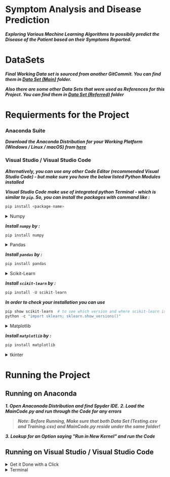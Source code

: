 # Symptom Analysis and Disease Prediction

***Exploring Various Machine Learning Algorithms to possibily predict the Disease of the Patient based on their Symptoms Reported.***

# DataSets

***Final Working Data set is sourced from another GitCommit. You can find them in [Data Set (Main)](https://github.com/abhinavbharadwajr/symptomanalysisanddiseaseprdiction/tree/master/Data%20Set%20(Main)) folder.***

***Also there are some other Data Sets that were used as References for this Project. You can find them in [Data Set (Referred)](https://github.com/abhinavbharadwajr/symptomanalysisanddiseaseprdiction/tree/master/Data%20Set%20(Refered)) folder***

# Requierments for the Project

### **Anaconda Suite**

***Download the Anaconda Distribution for your Working Platform (Windows / Linux / macOS) from [here](https://www.anaconda.com/products/distribution#Downloads)***

### **Visual Studio / Visual Studio Code**

***Alternatively, you can use any other Code Editor (recommended Visual Studio Code) - but make sure you have the below listed Python Modules installed***

***Visual Studio Code make use of integrated python Terminal - which is similar to `pip`. So, you can install the packages with command like :***
```python
pip install <package-name>
```

<details><summary> Numpy </summary>
<p>

***[Numpy](https://numpy.org/) is a library for the Python programming language, adding support for large, multi-dimensional arrays and matrices, along with a large collection of high-level mathematical functions to operate on these arrays.***
</p>
</details>

***Install `numpy` by :***
```python
pip install numpy
```

<details><summary> Pandas </summary>
<p>

***[pandas](https://pandas.pydata.org/) is a software library written for the Python programming language for data manipulation and analysis. In particular, it offers data structures and operations for manipulating numerical tables and time series.***
</p>
</details>

***Install `pandas` by :***
```python
pip install pandas
```

<details><summary> Scikit-Learn </summary>
<p>

***[Scikit-learn](https://scikit-learn.org/) (a.k.a. sklearn) is a free software machine learning library for the Python programming language. It features various classification, regression and clustering algorithms including support-vector machines, random forests, gradient boosting, k-means and DBSCAN, and is designed to interoperate with the Python numerical and scientific libraries NumPy and SciPy.***

</p>
</details>

***Install `scikit-learn` by :***
```python
pip install -U scikit-learn
```

***In order to check your installation you can use***
```python
pip show scikit-learn  # to see which version and where scikit-learn is installed
python -c "import sklearn; sklearn.show_versions()"
```

<details><summary> Matplotlib </summary>
<p>

***[Matplotlib](https://matplotlib.org/) is a plotting library for the Python programming language and its numerical mathematics extension NumPy. It provides an object-oriented API for embedding plots into applications using general-purpose GUI toolkits like Tkinter, wxPython, Qt, or GTK.***

***for Matplotlib and Python see [Python Tutorial](https://matplotlib.org/stable/tutorials/introductory/pyplot.html)***

</p>
</details>

***Install `matplotlib` by :***
```python
pip install matplotlib
```

<details><summary> tkinter </summary>
<p>

***[tkinter](https://docs.python.org/3/library/tkinter.html#module-tkinter) (“Tk interface”) is the standard Python interface to the Tcl/Tk GUI toolkit. Both Tk and tkinter are available on most Unix platforms, including macOS, as well as on Windows systems.***

***Running python -m tkinter from the command line should open a window demonstrating a simple Tk interface, letting you know that tkinter is properly installed on your system, and also showing what version of Tcl/Tk is installed.***

> ***tkinter is an in-build library module - installation is not required***

</p>
</details>

# Running the Project

## Running on Anaconda

***1. Open Anaconada Distribution and find Spyder IDE.***
***2. Load the MainCode.py and run through the Code for any errors***

> ***Note: Before Running, Make sure that both Data Set (Testing.csv and Training.csv) and MainCode.py reside under the same folder!***

***3. Lookup for an Option saying "Run in New Kernel" and run the Code***

## Running on Visual Studio / Visual Studio Code

<details><summary> Get it Done with a Click </summary>
<p>

***1. Search for the extension "Code Runner" in Visual Studio Code or you can head to [Microsoft Marketplace](https://marketplace.visualstudio.com/items?itemName=formulahendry.code-runner) or [GitHub](https://github.com/formulahendry/vscode-code-runner)***

***2. After instaling the Extension you can run the MainCode.py from the Run button that pops on the Top Right Corner of the Editor***

</p>
</details>

<details><summary> Terminal </summary>
<p>

***You can also Run the Code in Terminal as below :***
```
& <path-to-python-installation-directory>/python.exe <path-to-code>/MainCode.py
```

</p>
</details>